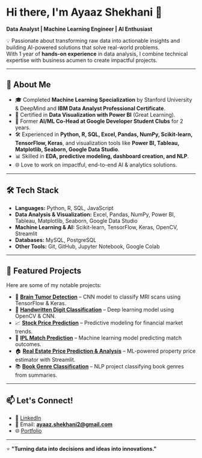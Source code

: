 # Hi there, I'm Ayaaz Shekhani 👋  

**Data Analyst | Machine Learning Engineer | AI Enthusiast**  

💡 Passionate about transforming raw data into actionable insights and building AI-powered solutions that solve real-world problems.  
With 1 year of **hands-on experience** in data analysis, I combine technical expertise with business acumen to create impactful projects.  

---

## 🚀 About Me
- 🎓 Completed **Machine Learning Specialization** by Stanford University & DeepMind and **IBM Data Analyst Professional Certificate**.
- 📜 Certified in **Data Visualization with Power BI** (Great Learning).
- 🤝 Former **AI/ML Co-Head at Google Developer Student Clubs** for 2 years.
- 🛠️ Experienced in **Python, R, SQL, Excel, Pandas, NumPy, Scikit-learn, TensorFlow, Keras**, and visualization tools like **Power BI, Tableau, Matplotlib, Seaborn, Google Data Studio**.
- 📊 Skilled in **EDA, predictive modeling, dashboard creation, and NLP**.
- 🌐 Love to work on impactful, end-to-end AI & analytics solutions.

---

## 🛠️ Tech Stack
- **Languages:** Python, R, SQL, JavaScript  
- **Data Analysis & Visualization:** Excel, Pandas, NumPy, Power BI, Tableau, Matplotlib, Seaborn, Google Data Studio  
- **Machine Learning & AI:** Scikit-learn, TensorFlow, Keras, OpenCV, Streamlit  
- **Databases:** MySQL, PostgreSQL  
- **Other Tools:** Git, GitHub, Jupyter Notebook, Google Colab  

---

## 📌 Featured Projects
Here are some of my notable projects:  

- 🧠 [**Brain Tumor Detection**](#) – CNN model to classify MRI scans using TensorFlow & Keras.  
- 🔢 [**Handwritten Digit Classification**](#) – Deep learning model using OpenCV & CNN.  
- 📈 [**Stock Price Prediction**](#) – Predictive modeling for financial market trends.  
- 🏏 [**IPL Match Prediction**](#) – Machine learning model predicting match outcomes.  
- 🏠 [**Real Estate Price Prediction & Analysis**](#) – ML-powered property price estimator with Streamlit.  
- 📚 [**Book Genre Classification**](#) – NLP project classifying book genres from summaries.  

---

## 📫 Let's Connect!
- 💼 [LinkedIn](https://www.linkedin.com/in/ayaazshekhani)  
- 📧 Email: **ayaaz.shekhani2@gmail.com**  
- 🌐 [Portfolio](https://ayaazshekhani.github.io/AyaazShekhani/)  

---

⭐ **"Turning data into decisions and ideas into innovations."**  
